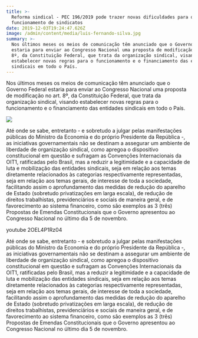 ```yaml
---
title: >-
  Reforma sindical - PEC 196/2019 pode trazer novas dificuldades para o
  funcionamento de sindicatos
date: 2019-12-03T19:24:47.626Z
image: /admin/content/media/luis-fernando-silva.jpg
summary: >-
  Nos últimos meses os meios de comunicação têm anunciado que o Governo Federal
  estaria para enviar ao Congresso Nacional uma proposta de modificação no art.
  8º, da Constituição Federal, que trata da organização sindical, visando
  estabelecer novas regras para o funcionamento e o financiamento das entidades
  sindicais em todo o País.
---
```

Nos últimos meses os meios de comunicação têm anunciado que o Governo Federal estaria para enviar ao Congresso Nacional uma proposta de modificação no art. 8º, da Constituição Federal, que trata da organização sindical, visando estabelecer novas regras para o funcionamento e o financiamento das entidades sindicais em todo o País.

![](/admin/content/media/ana-maria-rosa.jpg)

Até onde se sabe, entretanto - e sobretudo a julgar pelas manifestações públicas do Ministro da Economia e do próprio Presidente da República -, as iniciativas governamentais não se destinam a assegurar um ambiente de liberdade de organização sindical, como apregoa o dispositivo constitucional em questão e sufragam as Convenções Internacionais da OIT1, ratificadas pelo Brasil, mas a reduzir a legitimidade e a capacidade de luta e mobilização das entidades sindicais, seja em relação aos temas diretamente relacionados às categorias respectivamente representadas, seja em relação aos temas gerais, de interesse de toda a sociedade, facilitando assim o aprofundamento das medidas de redução do aparelho de Estado (sobretudo privatizações em larga escala), de redução de direitos trabalhistas, previdenciários e sociais de maneira geral, e de favorecimento ao sistema financeiro, como são exemplos as 3 (três) Propostas de Emendas Constitucionais que o Governo apresentou ao Congresso Nacional no último dia 5 de novembro.

youtube 2OEL4P1Rz04

Até onde se sabe, entretanto - e sobretudo a julgar pelas manifestações públicas do Ministro da Economia e do próprio Presidente da República -, as iniciativas governamentais não se destinam a assegurar um ambiente de liberdade de organização sindical, como apregoa o dispositivo constitucional em questão e sufragam as Convenções Internacionais da OIT1, ratificadas pelo Brasil, mas a reduzir a legitimidade e a capacidade de luta e mobilização das entidades sindicais, seja em relação aos temas diretamente relacionados às categorias respectivamente representadas, seja em relação aos temas gerais, de interesse de toda a sociedade, facilitando assim o aprofundamento das medidas de redução do aparelho de Estado (sobretudo privatizações em larga escala), de redução de direitos trabalhistas, previdenciários e sociais de maneira geral, e de favorecimento ao sistema financeiro, como são exemplos as 3 (três) Propostas de Emendas Constitucionais que o Governo apresentou ao Congresso Nacional no último dia 5 de novembro.

